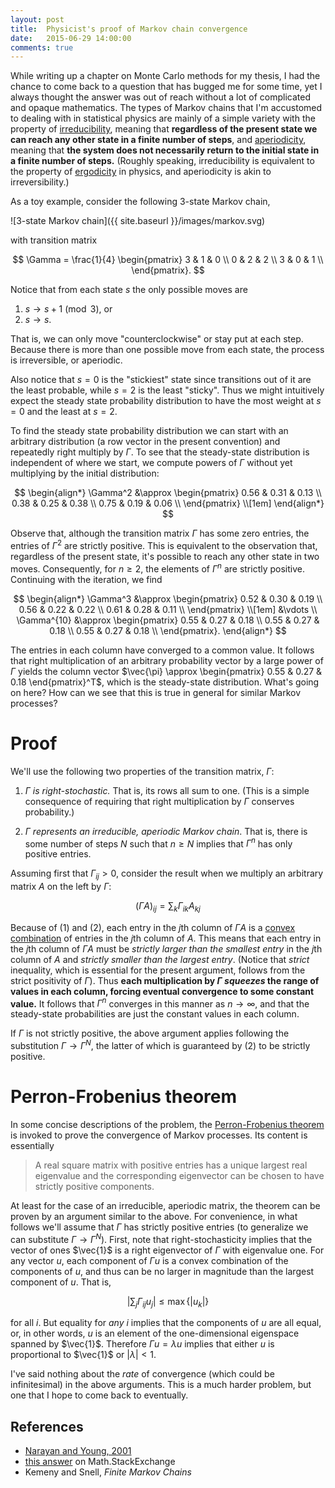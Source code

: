 ```yaml
---
layout: post
title:  Physicist's proof of Markov chain convergence
date:   2015-06-29 14:00:00
comments: true
---
```


While writing up a chapter on Monte Carlo methods for my thesis, I had the
chance to come back to a question that has bugged me for some time, yet I
always thought the answer was out of reach without a lot of complicated and
opaque mathematics. The types of Markov chains that I'm accustomed to dealing
with in statistical physics are mainly of a simple variety with the property of
[irreducibility][], meaning that **regardless of the present state we can reach
any other state in a finite number of steps**, and [aperiodicity][], meaning
that **the system does not necessarily return to the initial state in a finite
number of steps.** (Roughly speaking, irreducibility is equivalent to the
property of [ergodicity][] in physics, and aperiodicity is akin to
irreversibility.)

As a toy example, consider the following 3-state Markov chain,

![3-state Markov chain]({{ site.baseurl }}/images/markov.svg)

with transition matrix

$$ \Gamma =
\frac{1}{4}
\begin{pmatrix}
  3 & 1 & 0 \\
  0 & 2 & 2 \\
  3 & 0 & 1 \\
\end{pmatrix}.
$$

Notice that from each state $s$ the only possible moves are

1. $s \to s+1 \pmod{3}$, or
2. $s \to s$.

That is, we can only move "counterclockwise" or stay put at each step. Because
there is more than one possible move from each state, the process is
irreversible, or aperiodic.

Also notice that $s=0$ is the "stickiest" state since transitions out of it are
the least probable, while $s=2$ is the least "sticky". Thus we might
intuitively expect the steady state probability distribution to have the most
weight at $s=0$ and the least at $s=2$.

To find the steady state probability distribution we can start with an
arbitrary distribution (a row vector in the present convention) and repeatedly
right multiply by $\Gamma$. To see that the steady-state distribution is
independent of where we start, we compute powers of $\Gamma$ without yet
multiplying by the initial distribution:

$$
\begin{align*}
\Gamma^2 &\approx
\begin{pmatrix}
  0.56 & 0.31 & 0.13 \\
  0.38 & 0.25 & 0.38  \\
  0.75 & 0.19 & 0.06 \\
\end{pmatrix} \\[1em]
\end{align*}
$$

Observe that, although the transition matrix $\Gamma$ has some zero entries,
the entries of $\Gamma^2$ are strictly positive. This is equivalent to the
observation that, regardless of the present state, it's possible to reach any
other state in two moves. Consequently, for $n \geq 2$, the elements of
$\Gamma^n$ are strictly positive. Continuing with the iteration, we find

$$
\begin{align*}
\Gamma^3 &\approx
\begin{pmatrix}
  0.52 & 0.30 & 0.19 \\
  0.56 & 0.22 & 0.22 \\
  0.61 & 0.28 & 0.11 \\
\end{pmatrix} \\[1em]
&\vdots \\
\Gamma^{10} &\approx
\begin{pmatrix}
  0.55 & 0.27 & 0.18  \\
  0.55 & 0.27 & 0.18 \\
  0.55 & 0.27 & 0.18 \\
\end{pmatrix}.
\end{align*}
$$

The entries in each column have converged to a common value. It follows that
right multiplication of an arbitrary probability vector by a large power of
$\Gamma$ yields the column vector
$\vec{\pi} \approx \begin{pmatrix} 0.55 & 0.27 & 0.18 \end{pmatrix}^T$,
which is the steady-state distribution. What's going on here? How can we see
that this is true in general for similar Markov processes?

# Proof

We'll use the following two properties of the transition matrix, $\Gamma$:

1. *$\Gamma$ is right-stochastic.* That is, its rows all sum to one. (This is a
   simple consequence of requiring that right multiplication by $\Gamma$
   conserves probability.)

2. *$\Gamma$ represents an irreducible, aperiodic Markov chain*. That is, there
   is some number of steps $N$ such that $n \geq N$ implies that
   $\Gamma^n$ has only positive entries. 

Assuming first that $\Gamma_{ij} > 0$, consider the result when we multiply
an arbitrary matrix $A$ on the left by $\Gamma$:

$$
(\Gamma A)_{ij} = \sum_k \Gamma_{ik} A_{kj}
$$

Because of (1) and (2), each entry in the $j$th column of $\Gamma A$ is a
[convex combination][] of entries in the $j$th column of $A$. This means that
each entry in the $j$th column of $\Gamma A$ must be *strictly larger than the
smallest entry* in the $j$th column of $A$ and *strictly smaller than the
largest entry*. (Notice that *strict* inequality, which is essential for the
present argument, follows from the strict positivity of $\Gamma$). Thus **each
multiplication by $\Gamma$ *squeezes* the range of values in each column,
forcing eventual convergence  to some constant value.** It follows that
$\Gamma^n$ converges in this manner as $n \to \infty$, and that the
steady-state probabilities are just the constant values in each column.

If $\Gamma$ is not strictly positive, the above argument applies following the
substitution $\Gamma \to \Gamma^N$, the latter of which is guaranteed by
(2) to be strictly positive.

# Perron-Frobenius theorem

In some concise descriptions of the problem, the [Perron-Frobenius
theorem][PFT] is invoked to prove the convergence of Markov processes. Its
content is essentially

> A real square matrix with positive entries has a unique largest real
> eigenvalue and the corresponding eigenvector can be chosen to have strictly
> positive components.

At least for the case of an irreducible, aperiodic matrix, the theorem can be
proven by an argument similar to the above. For convenience, in what follows
we'll assume that $\Gamma$ has strictly positive entries (to generalize we can
substitute $\Gamma \to \Gamma^N$). First, note that right-stochasticity
implies that the vector of ones $\vec{1}$ is a right eigenvector of $\Gamma$
with eigenvalue one. For any vector $u$, each component of $\Gamma u$ is a
convex combination of the components of $u$, and thus can be no larger in
magnitude than the largest component of $u$. That is,

$$
\left| \sum_j \Gamma_{ij} u_j \right| \leq \max \left\{ |u_k| \right\}
$$

for all $i$. But equality for *any* $i$ implies that the components of $u$ are
all equal, or, in other words, $u$ is an element of the one-dimensional
eigenspace spanned by $\vec{1}$. Therefore $\Gamma u = \lambda u$ implies that
either $u$ is proportional to $\vec{1}$ or $|\lambda|<1$.

I've said nothing about the *rate* of convergence (which could be
infinitesimal) in the above arguments. This is a much harder problem, but one
that I hope to come back to eventually.

## References
- [Narayan and Young, 2001](http://journals.aps.org/pre/abstract/10.1103/PhysRevE.64.021104)
- [this answer](http://math.stackexchange.com/questions/40320/proof-that-the-largest-eigenvalue-of-a-stochastic-matrix-is-1) on Math.StackExchange
- Kemeny and Snell, *Finite Markov Chains*

[irreducibility]: https://en.wikipedia.org/wiki/Markov_chain#Reducibility
[ergodicity]: https://en.wikipedia.org/wiki/Ergodicity
[aperiodicity]: https://en.wikipedia.org/wiki/Markov_chain#Periodicity
[convex combination]: https://en.wikipedia.org/wiki/Convex_combination
[PFT]: https://en.wikipedia.org/wiki/Perron%E2%80%93Frobenius_theorem
